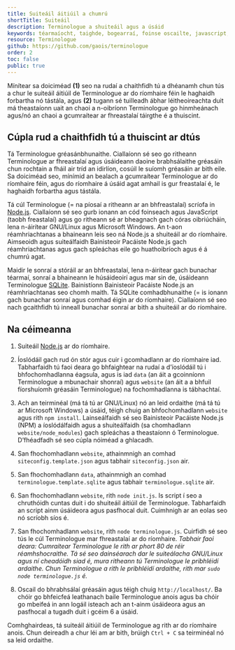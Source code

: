 ```yaml
---
title: Suiteáil áitiúil a chumrú
shortTitle: Suiteáil
description: Terminologue a shuiteáil agus a úsáid
keywords: téarmaíocht, taighde, bogearraí, foinse oscailte, javascript, Node JS, Fiontar & Scoil na Gaeilge, DCU
resource: Terminologue
github: https://github.com/gaois/terminologue
order: 2
toc: false
public: true
---
```


Mínítear sa doiciméad **(1)** seo na rudaí a chaithfidh tú a dhéanamh chun tús a chur le suiteáil áitiúil de Terminologue ar do ríomhaire féin le haghaidh forbartha nó tástála, agus **(2)** tugann sé tuilleadh ábhar léitheoireachta duit má theastaíonn uait an chaoi a n-oibríonn Terminologue go hinmheánach agus/nó an chaoi a gcumraítear ar fhreastalaí táirgthe é a thuiscint.  

## Cúpla rud a chaithfidh tú a thuiscint ar dtús

Tá Terminologue gréasánbhunaithe. Ciallaíonn sé seo go ritheann Terminologue ar fhreastalaí agus úsáideann daoine brabhsálaithe gréasáin chun rochtain a fháil air tríd an idirlíon, cosúil le suíomh gréasáin ar bith eile. Sa doiciméad seo, mínímid an bealach a gcumraítear Terminologue ar do ríomhaire féin, agus do ríomhaire á úsáid agat amhail is gur freastalaí é, le haghaidh forbartha agus tástála.

Tá cúl Terminologue (= na píosaí a ritheann ar an bhfreastalaí) scríofa in [Node.js](https://nodejs.org/). Ciallaíonn sé seo gurb ionann an cód foinseach agus JavaScript (taobh freastalaí) agus go ritheann sé ar bheagnach gach córas oibriúcháin, lena n-áirítear GNU/Linux agus Microsoft Windows. An t-aon réamhriachtanas a bhaineann leis seo ná Node.js a shuiteáil ar do ríomhaire. Aimseoidh agus suiteálfaidh Bainisteoir Pacáiste Node.js gach réamhriachtanas agus gach spleáchas eile go huathoibríoch agus é á chumrú agat.  

Maidir le sonraí a stóráil ar an bhfreastalaí, lena n-áirítear gach bunachar téarmaí, sonraí a bhaineann le húsáideoirí agus mar sin de, úsáideann Terminologue [SQLite](https://www.sqlite.org/). Bainistíonn Bainisteoir Pacáiste Node.js an réamhriachtanas seo chomh maith. Tá SQLite comhadbhunaithe (= is ionann gach bunachar sonraí agus comhad éigin ar do ríomhaire). Ciallaíonn sé seo nach gcaithfidh tú inneall bunachar sonraí ar bith a shuiteáil ar do ríomhaire.  

## Na céimeanna

1. Suiteáil [Node.js](https://nodejs.org/) ar do ríomhaire.

2. Íoslódáil gach rud ón stór agus cuir i gcomhadlann ar do ríomhaire iad. Tabharfaidh tú faoi deara go bhfaightear na rudaí a d’íoslódáil tú i bhfochomhadlanna éagsula, agus is iad `data` (an áit a gcoinníonn Terminologue a mbunachair shonraí) agus `website` (an áit a a bhfuil fíorshuíomh gréasáin Terminologue) na fochomhadlanna is tábhachtaí. 

3. Ach an teirminéal (má tá tú ar GNU/Linux) nó an leid ordaithe (má tá tú ar Microsoft Windows) a úsáid, téigh chuig an bhfochomhadlann `website` agus rith  `npm install`. Lainseálfaidh sé seo Bainisteoir Pacáiste Node.js (NPM) a íoslódálfaidh agus a shuiteálfaidh (sa chomhadlann `website/node_modules`) gach spleáchas a theastaíonn ó Terminologue. D’fhéadfadh sé seo cúpla nóiméad a ghlacadh.

4. San fhochomhadlann `website`, athainmnigh an comhad `siteconfig.template.json` agus tabhair `siteconfig.json` air.

5. San fhochomhadlann `data`, athainmnigh an comhad `terminologue.template.sqlite` agus tabhair `terminologue.sqlite` air.  

6. San fhochomhadlann `website`, rith `node init.js`. Is script í seo a chruthóidh cuntas duit i do shuiteáil áitiúil de Terminologue. Tabharfaidh an script ainm úsáideora agus pasfhocal duit. Cuimhnigh ar an eolas seo nó scríobh síos é.

7. San fhochomhadlann `website`, rith `node terminologue.js`. Cuirfidh sé seo tús le cúl Terminologue mar fhreastalaí ar do ríomhaire. *Tabhair faoi deara: Cumraítear Terminologue le rith ar phort 80 de réir réamhshocraithe. Tá sé seo dainséarach dar le suiteálacha GNU/Linux agus ní cheadóidh siad é, mura ritheann tú Terminologue le pribhléidí ardaithe. Chun Terminologue a rith le pribhléidí ardaithe, rith mar `sudo node terminologue.js` é.*

8. Oscail do bhrabhsálaí gréasáin agus téigh chuig `http://localhost/`. Ba chóir go bhfeicfeá  leathanach baile Terminologue anois agus ba chóir go mbeifeá in ann logáil isteach ach an t-ainm úsáideora agus an pasfhocal a tugadh duit i gcéim 6 a úsáid.

Comhghairdeas, tá suiteáil áitiúil de Terminologue ag rith ar do ríomhaire anois. Chun deireadh a chur léi am ar bith, brúigh `Ctrl + C` sa teirminéal nó sa leid ordaithe. 
